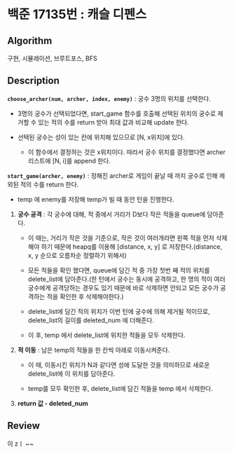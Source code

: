 # 백준 17135번 : 캐슬 디펜스

## Algorithm

구현, 시뮬레이션, 브루트포스, BFS

## Description

**`choose_archer(num, archer, index, enemy)`** : 궁수 3명의 위치를 선택한다.

+ 3명의 궁수가 선택되었다면, start_game 함수를 호출해 선택된 위치의 궁수로 제거할 수 있는 적의 수를 return 받아 최대 값과 비교해 update 한다.

+ 선택된 궁수는 성이 있는 칸에 위치해 있으므로 [N, x위치]에 있다.
    + 이 함수에서 결정하는 것은 x위치이다. 따라서 궁수 위치를 결정했다면 archer리스트에 [N, i]를 append 한다.

**`start_game(archer, enemy)`** : 정해진 archer로 게임이 끝날 때 까지 궁수로 인해 제외된 적의 수를 return 한다.

+ temp 에 enemy를 저장해 temp가 빌 때 동안 턴을 진행한다.

1. **궁수 공격** : 각 궁수에 대해, 적 중에서 거리가 D보다 작은 적들을 queue에 담아준다. 
    + 이 때는, 거리가 작은 것을 기준으로, 작은 것이 여러개라면 왼쪽 적을 먼저 삭제해야 하기 때문에 heapq를 이용해 [distance, x, y] 로 저장한다.(distance, x, y 순으로 오름차순 정렬하기 위해서)

    + 모든 적들을 확인 했다면, queue에 담긴 적 중 가장 첫번 째 적의 위치를 delete_list에 담아준다.(한 턴에서 궁수는 동시에 공격하고, 한 명의 적이 여러 궁수에게 공격당하는 경우도 있기 때문에 바로 삭제하면 안되고 모든 궁수가 공격하는 적을 확인한 후 삭제해야한다.)

    + delete_list에 담긴 적의 위치가 이번 턴에 궁수에 의해 제거될 적이므로, delete_list의 길이를 deleted_num 에 더해준다.

    + 이 후, temp 에서 delete_list에 위치한 적들을 모두 삭제한다.

2. **적 이동** : 남은 temp의 적들을 한 칸씩 아래로 이동시켜준다.

    + 이 때, 이동시킨 위치가 N과 같다면 성에 도달한 것을 의미하므로 새로운 delete_list에 이 위치를 담아준다.

    + temp를 모두 확인한 후, delete_list에 담긴 적들을 temp 에서 삭제한다.

3. **return 값 - deleted_num**

## Review

이 zㅣ ~~